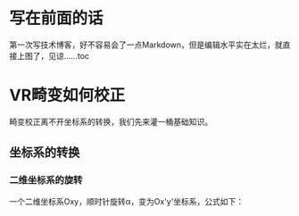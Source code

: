 # 写在前面的话
第一次写技术博客，好不容易会了一点Markdown，但是编辑水平实在太烂，就直接上图了，见谅……toc

# VR畸变如何校正
畸变校正离不开坐标系的转换，我们先来灌一桶基础知识。

## 坐标系的转换

### 二维坐标系的旋转
一个二维坐标系Oxy，顺时针旋转α，变为Ox'y'坐标系，公式如下：
